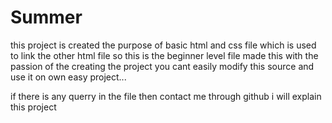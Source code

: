 # Summer
this project is created the purpose of basic html and css file which is used to link the other html file
so this is the beginner level file 
made this with the passion of the creating the project
you cant easily modify this source and use it on own
easy project...

if there is any querry in the file then contact me through github i will explain this project
